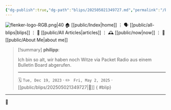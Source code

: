 ```yaml
---
{"dg-publish":true,"dg-path":"blips/202505021349727.md","permalink":"/blips/202505021349727/","title":"philipp on Threads @ 2023-12-19"}
---
```



<div class="transclusion internal-embed is-loaded"><div class="markdown-embed">




![flenker-logo-RGB.png|40](/img/user/attachments/flenker-logo-RGB.png)
🏠 [[public/Index\|home]]  ⋮ 🗣️ [[public/all-blips\|blips]] ⋮  📝 [[public/All Articles\|articles]]  ⋮ 🕰️ [[public/now\|now]] ⋮ 🪪 [[public/About Me\|about me]]


</div></div>


> [!summary] **philipp**:
>
> Ich bin so alt, wir haben noch Witze via Packet Radio aus einem Bulletin Board abgerufen.
> - - -
>
> 🗓️ <code>Tue, Dec 19, 2023</code>  · ✏️ <code> Fri, May 2, 2025</code>  · [[public/blips/202505021349727\|🔗]]
{ #blip}


- - -

 👾
